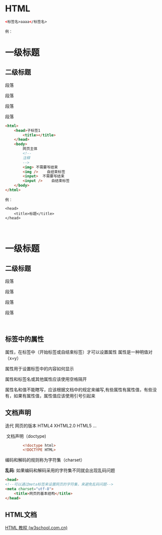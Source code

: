 # HTML

```html
<标签名>aaaa</标签名>
```

`例：`

<h1>一级标题</h1>
<h2>二级标题</h2>
<p>段落</p>
<p>段落</p>
<p>段落</p>
<p>段落</p>





```html
<html>
    <head>子标签1
        <title></title>
    </head>
    <body>
        网页主体
        <!--
		注释
		-->
        <img> 不需要写结束
        <img />    自结束标签
        <input>  不需要写结束
        <input />    自结束标签
    </body>
</html>
```

`例：`

<html>

    <head>
        <title>标题</title>
    </head>
​    <body>
        <h1>一级标题</h1>
        <h2>二级标题</h2>
        <p>段落</p>
        <p>段落</p>
        <p>段落</p>
        <p>段落</p>
​    </body>
</html>





## 标签中的属性

属性，在标签中（开始标签或自结束标签）才可以设置属性
			属性是一种明值对（x=y）

属性用于设置标签中的内容如何显示

属性和标签名或其他属性应该使用空格隔开

属性名和值不能瞎写，应该根据文档中的规定来编写,有些属性有属性值，有些没有，如果有属性值，属性值应该使用引号引起来



## 文档声明

迭代
			网页的版本
				HTML4
				XHTML2.0
				HTML5
				...

​			文档声明（doctype)

```html
		<!doctype html>
		<!DOCTYPE HTML>
```

编码和解码的规则称为字符集（charset）

**乱码**: 如果编码和解码采用的字符集不同就会出现乱码问题

```html
<head>
<!--可以通过meta标签来设置网页的字符集，来避免乱码问题-->
<meta charset="utf-8">
	<title>网页的基本结构</title>
</head>
```



## HTML文档

[HTML 教程 (w3school.com.cn)](https://www.w3school.com.cn/html/index.asp)

